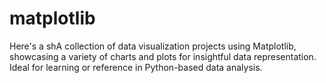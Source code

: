 # matplotlib
Here's a shA collection of data visualization projects using Matplotlib, showcasing a variety of charts and plots for insightful data representation. Ideal for learning or reference in Python-based data analysis.
